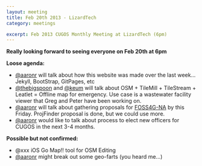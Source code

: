 ```yaml
---
layout: meeting
title: Feb 20th 2013 - LizardTech
category: meetings

excerpt: Feb 2013 CUGOS Monthly Meeting at LizardTech (6pm)
---
```

 
__Really looking forward to seeing everyone on Feb 20th at 6pm__

__Loose agenda:__

* [@aaronr](https://github.com/aaronr) will talk about how this website was made over the last week... Jekyll, BootStrap, GitPages, etc
* [@thebigspoon](https://github.com/thebigspoon) and [@keum](https://github.com/keum) will talk about OSM + TileMill + TileStream + Leatlet = Offline map for emergency. Use case is a wastewater facility viewer that Greg and Peter have been working on.
* [@aaronr](https://github.com/aaronr) will talk about gathering proposals for [FOSS4G-NA](http://foss4g-na.org/) by this Friday.  ProjFinder proposal is done, but we could use more.
* [@aaronr](https://github.com/aaronr) would like to talk about process to elect new officers for CUGOS in the next 3-4 months.

__Possible but not confirmed:__

* @xxx iOS Go Map!! tool for OSM Editing
* [@aaronr](https://github.com/aaronr) might break out some geo-farts (you heard me...)
